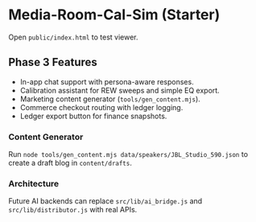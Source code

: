 # Media-Room-Cal-Sim (Starter)

Open `public/index.html` to test viewer.

## Phase 3 Features

- In-app chat support with persona-aware responses.
- Calibration assistant for REW sweeps and simple EQ export.
- Marketing content generator (`tools/gen_content.mjs`).
- Commerce checkout routing with ledger logging.
- Ledger export button for finance snapshots.

### Content Generator

Run `node tools/gen_content.mjs data/speakers/JBL_Studio_590.json` to create a draft blog in `content/drafts`.

### Architecture

Future AI backends can replace `src/lib/ai_bridge.js` and `src/lib/distributor.js` with real APIs.
